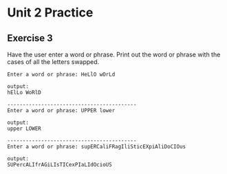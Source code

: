 # Unit 2 Practice

## **Exercise 3**

Have the user enter a word or phrase. Print out the word or phrase with the cases of all the letters swapped.

    Enter a word or phrase: HeLlO wOrLd

    output:
    hElLo WoRlD

    ------------------------------------------
    Enter a word or phrase: UPPER lower
      
    output: 
    upper LOWER

    ------------------------------------------
    Enter a word or phrase: supERCaliFRagIliSticEXpiAliDoCIOus
      
    output: 
    SUPercALIfrAGiLIsTICexPIaLIdOcioUS
